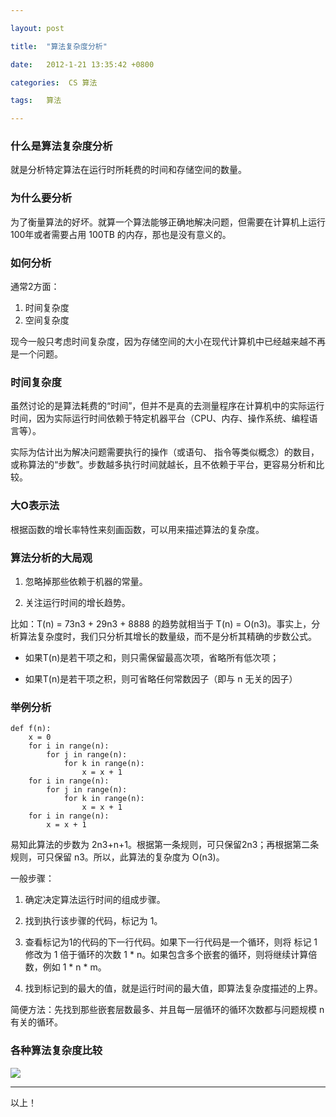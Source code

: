 ```yaml
---

layout: post

title:  "算法复杂度分析"

date:   2012-1-21 13:35:42 +0800

categories:  CS 算法

tags:   算法

---
```


### 什么是算法复杂度分析

就是分析特定算法在运行时所耗费的时间和存储空间的数量。

### 为什么要分析

为了衡量算法的好坏。就算一个算法能够正确地解决问题，但需要在计算机上运行100年或者需要占用 100TB 的内存，那也是没有意义的。

### 如何分析

通常2方面：

1. 时间复杂度
2. 空间复杂度

现今一般只考虑时间复杂度，因为存储空间的大小在现代计算机中已经越来越不再是一个问题。

### 时间复杂度


虽然讨论的是算法耗费的“时间”，但并不是真的去测量程序在计算机中的实际运行时间，因为实际运行时间依赖于特定机器平台（CPU、内存、操作系统、编程语言等）。

实际为估计出为解决问题需要执行的操作（或语句、 指令等类似概念）的数目，或称算法的“步数”。步数越多执行时间就越长，且不依赖于平台，更容易分析和比较。

### 大O表示法

根据函数的增长率特性来刻画函数，可以用来描述算法的复杂度。

### 算法分析的大局观

1. 忽略掉那些依赖于机器的常量。

2. 关注运行时间的增长趋势。

比如：T(n) = 73n3 + 29n3 + 8888 的趋势就相当于 T(n) = O(n3)。事实上，分析算法复杂度时，我们只分析其增长的数量级，而不是分析其精确的步数公式。

- 如果T(n)是若干项之和，则只需保留最高次项，省略所有低次项；

- 如果T(n)是若干项之积，则可省略任何常数因子（即与 n 无关的因子）

### 举例分析

	def f(n):
	    x = 0
	    for i in range(n): 
	        for j in range(n):
	            for k in range(n): 
	                x = x + 1
	    for i in range(n): 
	        for j in range(n):
	            for k in range(n): 
	                x = x + 1
	    for i in range(n): 
	        x = x + 1

易知此算法的步数为 2n3+n+1。根据第一条规则，可只保留2n3；再根据第二条规则，可只保留 n3。所以，此算法的复杂度为 O(n3)。

一般步骤：
1. 确定决定算法运行时间的组成步骤。

2. 找到执行该步骤的代码，标记为 1。

3. 查看标记为1的代码的下一行代码。如果下一行代码是一个循环，则将 标记 1 修改为 1 倍于循环的次数 1 * n。如果包含多个嵌套的循环，则将继续计算倍数，例如 1 * n * m。

4. 找到标记到的最大的值，就是运行时间的最大值，即算法复杂度描述的上界。

简便方法：先找到那些嵌套层数最多、并且每一层循环的循环次数都与问题规模 n 有关的循环。

### 各种算法复杂度比较

![](https://ws1.sinaimg.cn/large/692c25ffgy1fr7bhdnnpfj20cn07wt92.jpg)

----
以上！
